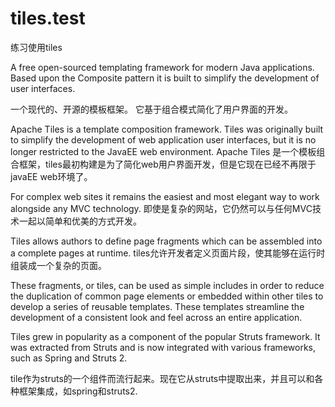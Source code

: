 # tiles.test
练习使用tiles

A free open-sourced templating framework for modern Java applications.
    Based upon the Composite pattern it is built to simplify the development of user interfaces.

一个现代的、开源的模板框架。
它基于组合模式简化了用户界面的开发。

Apache Tiles is a template composition framework. Tiles was originally built to simplify the development of web application user interfaces, but it is no longer restricted to the JavaEE web environment.
Apache Tiles 是一个模板组合框架，tiles最初构建是为了简化web用户界面开发，但是它现在已经不再限于javaEE web环境了。

For complex web sites it remains the easiest and most elegant way to work alongside any MVC technology.
即使是复杂的网站，它仍然可以与任何MVC技术一起以简单和优美的方式开发。

Tiles allows authors to define page fragments which can be assembled into a complete pages at runtime. 
tiles允许开发者定义页面片段，使其能够在运行时组装成一个复杂的页面。

These fragments, or tiles, can be used as simple includes in order to reduce the duplication of common page elements or 
embedded within other tiles to develop a series of reusable templates. 
These templates streamline the development of a consistent look and feel across an entire application.
 

Tiles grew in popularity as a component of the popular Struts framework. 
It was extracted from Struts and is now integrated with various frameworks, such as Spring and Struts 2.

tile作为struts的一个组件而流行起来。现在它从struts中提取出来，并且可以和各种框架集成，如spring和struts2.
